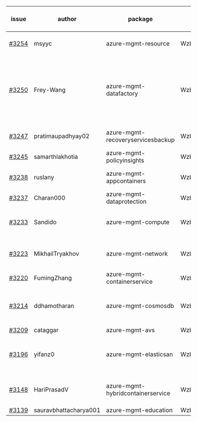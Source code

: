 | issue | author | package | assignee | bot advice | created date of issue | target release date | date from target |
| ------ | ------ | ------ | ------ | ------ | ------ | ------ | :-----: |
| [#3254](https://github.com/Azure/sdk-release-request/issues/3254) | msyyc | azure-mgmt-resource | Wzb123456789 | new issue. MultiAPI | 10-10 | 10-24 |  |
| [#3250](https://github.com/Azure/sdk-release-request/issues/3250) | Frey-Wang | azure-mgmt-datafactory | Wzb123456789 | new comment. new version is 0.0.0, please check base branch! | 10-09 | 10-17 |  |
| [#3247](https://github.com/Azure/sdk-release-request/issues/3247) | pratimaupadhyay02 | azure-mgmt-recoveryservicesbackup | Wzb123456789 | new issue. MultiAPI | 10-07 | 10-25 |  |
| [#3245](https://github.com/Azure/sdk-release-request/issues/3245) | samarthlakhotia | azure-mgmt-policyinsights | Wzb123456789 | new comment. | 10-06 | 10-19 |  |
| [#3238](https://github.com/Azure/sdk-release-request/issues/3238) | ruslany | azure-mgmt-appcontainers | Wzb123456789 | close to release date.  | 10-04 | 10-12 | 1 |
| [#3237](https://github.com/Azure/sdk-release-request/issues/3237) | Charan000 | azure-mgmt-dataprotection | Wzb123456789 |  | 10-03 | 10-05 |  |
| [#3233](https://github.com/Azure/sdk-release-request/issues/3233) | Sandido | azure-mgmt-compute | Wzb123456789 | new issue. new comment. | 09-30 | 10-17 |  |
| [#3223](https://github.com/Azure/sdk-release-request/issues/3223) | MikhailTryakhov | azure-mgmt-network | Wzb123456789 | new issue. new comment. | 09-28 | 10-05 |  |
| [#3220](https://github.com/Azure/sdk-release-request/issues/3220) | FumingZhang | azure-mgmt-containerservice | Wzb123456789 | new comment. | 09-28 | 09-30 |  |
| [#3214](https://github.com/Azure/sdk-release-request/issues/3214) | ddhamotharan | azure-mgmt-cosmosdb | Wzb123456789 | new comment. close to release date.  | 09-27 | 10-11 | 0 |
| [#3209](https://github.com/Azure/sdk-release-request/issues/3209) | cataggar | azure-mgmt-avs | Wzb123456789 | Hold on | 09-26 | 10-31 |  |
| [#3196](https://github.com/Azure/sdk-release-request/issues/3196) | yifanz0 | azure-mgmt-elasticsan | Wzb123456789 | new comment. close to release date.  | 09-19 | 10-12 | 1 |
| [#3148](https://github.com/Azure/sdk-release-request/issues/3148) | HariPrasadV | azure-mgmt-hybridcontainerservice | Wzb123456789 | close to release date.  Hold on | 09-07 | 10-11 | 0 |
| [#3139](https://github.com/Azure/sdk-release-request/issues/3139) | sauravbhattacharya001 | azure-mgmt-education | Wzb123456789 |  | 09-02 | 10-17 |  |
